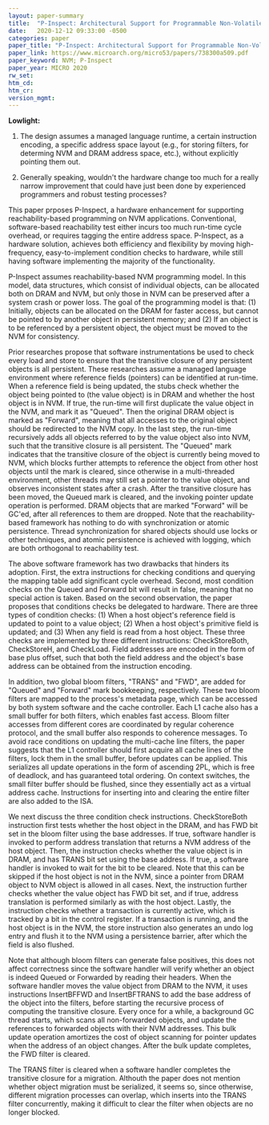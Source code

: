 ```yaml
---
layout: paper-summary
title:  "P-Inspect: Architectural Support for Programmable Non-Volatile Memory Frameworks"
date:   2020-12-12 09:33:00 -0500
categories: paper
paper_title: "P-Inspect: Architectural Support for Programmable Non-Volatile Memory Frameworks"
paper_link: https://www.microarch.org/micro53/papers/738300a509.pdf
paper_keyword: NVM; P-Inspect
paper_year: MICRO 2020
rw_set:
htm_cd:
htm_cr:
version_mgmt:
---
```


**Lowlight:**

1. The design assumes a managed language runtime, a certain instruction encoding, a specific address space layout
   (e.g., for storing filters, for determing NVM and DRAM address space, etc.), without explicitly pointing them out.

2. Generally speaking, wouldn't the hardware change too much for a really narrow improvement that could have just been
   done by experienced programmers and robust testing processes?

This paper prposes P-Inspect, a hardware enhancement for supporting reachability-based programming on NVM applications.
Conventional, software-based reachability test either incurs too much run-time cycle overhead, or requires tagging 
the entire address space. P-Inspect, as a hardware solution, achieves both efficiency and flexibility by moving 
high-frequency, easy-to-implement condition checks to hardware, while still having software implementing the majority
of the functionality.

P-Inspect assumes reachability-based NVM programming model. In this model, data structures, which consist of individual 
objects, can be allocated both on DRAM and NVM, but only those in NVM can be preserved after a system crash or power 
loss. The goal of the programming model is that: (1) Initially, objects can be allocated on the DRAM for faster access,
but cannot be pointed to by another object in persistent memory; and (2) If an object is to be referenced by a 
persistent object, the object must be moved to the NVM for consistency.

Prior researches propose that software instrumentations be used to check every load and store to ensure that the 
transitive closure of any persistent objects is all persistent.
These researches assume a managed language environment where reference fields (pointers) can be identified at run-time. 
When a reference field is being updated, the stubs check whether the object being pointed to (the value object) is
in DRAM and whether the host object is in NVM. If true, the run-time will first duplicate the value object in the 
NVM, and mark it as "Queued". Then the original DRAM object is marked as "Forward", meaning that all accesses to the
original object should be redirected to the NVM copy. In the last step, the run-time recursively adds all objects 
referred to by the value object also into NVM, such that the transitive closure is all persistent.
The "Queued" mark indicates that the transitive closure of the object is currently being moved to NVM, which 
blocks further attempts to reference the object from other host objects until the mark is cleared, since otherwise
in a multi-threaded environment, other threads may still set a pointer to the value object, and observes inconsistent
states after a crash.
After the transitive closure has been moved, the Queued mark is cleared, and the invoking pointer update operation
is performed.
DRAM objects that are marked "Forward" will be GC'ed, after all references to them are dropped.
Note that the reachability-based framework has nothing to do with synchronization or atomic persistence. 
Thread synchronization for shared objects should use locks or other techniques, and atomic persistence is achieved with
logging, which are both orthogonal to reachability test. 

The above software framework has two drawbacks that hinders its adoption. First, the extra instructions for checking 
conditions and querying the mapping table add significant cycle overhead. Second, most condition checks on the Queued 
and Forward bit will result in false, meaning that no special action is taken. 
Based on the second observation, the paper proposes that conditions checks be delegated to hardware. There are 
three types of condition checks: (1) When a host object's reference field is updated to point to a value object;
(2) When a host object's primitive field is updated; and (3) When any field is read from a host object.
These three checks are implemented by three different instructions: CheckStoreBoth, CheckStoreH, and CheckLoad.
Field addresses are encoded in the form of base plus offset, such that both the field address and the object's base
address can be obtained from the instruction encoding.

In addition, two global bloom filters, "TRANS" and "FWD", are added for "Queued" and "Forward" mark bookkeeping, 
respectively. These two bloom filters are mapped to the process's metadata page, which can be accessed by both
system software and the cache controller.
Each L1 cache also has a small buffer for both filters, which enables fast access. 
Bloom filter accesses from different cores are coordinated by regular coherence protocol, and the small buffer also
responds to coherence messages. 
To avoid race conditions on updating the multi-cache line filters, the paper suggests that the L1 controller 
should first acquire all cache lines of the filters, lock them in the small buffer, before updates can be applied.
This serializes all update operations in the form of ascending 2PL, which is free of deadlock, and has guaranteed
total ordering.
On context switches, the small filter buffer should be flushed, since they essentially act as a virtual address cache.
Instructions for inserting into and clearing the entire filter are also added to the ISA.

We next discuss the three condition check instructions. CheckStoreBoth instruction first tests whether the host object 
in the DRAM, and has FWD bit set in the bloom filter using the base addresses.
If true, software handler is invoked to perform address translation that returns a NVM address of the host
object. Then, the instruction checks whether the value object is in DRAM, and has TRANS bit set using the base 
address. If true, a software handler is invoked to wait for the bit to be cleared.
Note that this can be skipped if the host object is not in the NVM, since a pointer from DRAM object to NVM
object is allowed in all cases.
Next, the instruction further checks whether the value object has FWD bit set, and if true, address translation
is performed similarly as with the host object.
Lastly, the instruction checks whether a transaction is currently active, which is tracked by a bit in the control
register. If a transaction is running, and the host object is in the NVM, the store instruction also generates an undo 
log entry and flush it to the NVM using a persistence barrier, after which the field is also flushed.

Note that although bloom filters can generate false positives, this does not affect correctness since the software
handler will verify whether an object is indeed Queued or Forwarded by reading their headers.
When the software handler moves the value object from DRAM to the NVM, it uses instructions InsertBFFWD and 
InsertBFTRANS to add the base address of the object into the filters, before starting the recursive 
process of computing the transitive closure. Every once for a while, a background GC thread starts, which scans all 
non-forwarded objects, and update the references to forwarded objects with their NVM addresses. This bulk update
operation amortizes the cost of object scanning for pointer updates when the address of an object changes.
After the bulk update completes, the FWD filter is cleared.

The TRANS filter is cleared when a software handler completes the transitive closure for a migration. Althouth the paper
does not mention whether object migration must be serialized, it seems so, since otherwise, different migration 
processes can overlap, which inserts into the TRANS filter concurrently, making it difficult to clear the filter
when objects are no longer blocked.
